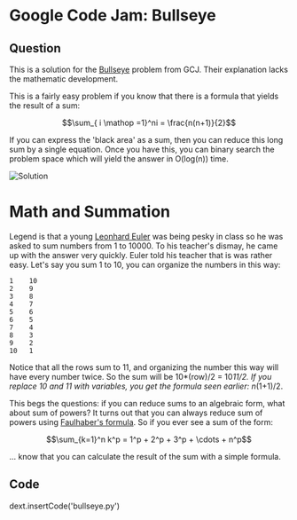 
# Google Code Jam: Bullseye

## Question

This is a solution for the [Bullseye](https://code.google.com/codejam/contest/2418487/dashboard) problem from GCJ. Their explanation lacks the mathematic development. 

This is a fairly easy problem if you know that there is a formula that yields the result of a sum:

$$\sum_{ i \mathop =1}^ni = \frac{n(n+1)}{2}$$

If you can express the 'black area' as a sum, then you can reduce this long sum by a single equation. Once you have this, you can binary search the problem space which will yield the answer in O(log(n)) time.

![Solution](../../static/bullseye.jpg)

# Math and Summation

Legend is that a young [Leonhard Euler](http://en.wikipedia.org/wiki/Leonard_Euler) was being pesky in class so he was asked to sum numbers from 1 to 10000. To his teacher's dismay, he came up with the answer very quickly. Euler told his teacher that is was rather easy. Let's say you sum 1 to 10, you can organize the numbers in this way: 

    1    10
    2    9
    3    8
    4    7
    5    6
    6    5
    7    4
    8    3
    9    2
    10   1

Notice that all the rows sum to 11, and organizing the number this way will have every number twice. So the sum will be 10*(row)/2 = 10*11/2. If you replace 10 and 11 with variables, you get the formula seen earlier: n*(1+1)/2.

This begs the questions: if you can reduce sums to an algebraic form, what about sum of powers? It turns out that you can always reduce sum of powers using [Faulhaber's formula](http://en.wikipedia.org/wiki/Faulhaber%27s_formula). So if you ever see a sum of the form:

$$\sum_{k=1}^n k^p = 1^p + 2^p + 3^p + \cdots + n^p$$

... know that you can calculate the result of the sum with a simple formula.

## Code

dext.insertCode('bullseye.py')

